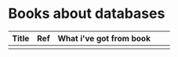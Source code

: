 # Books about databases

|  Title | Ref  |What i've got from book   |   |   |
|--------|------|--------------------------|---|---|
|   |   |   |   |   |

